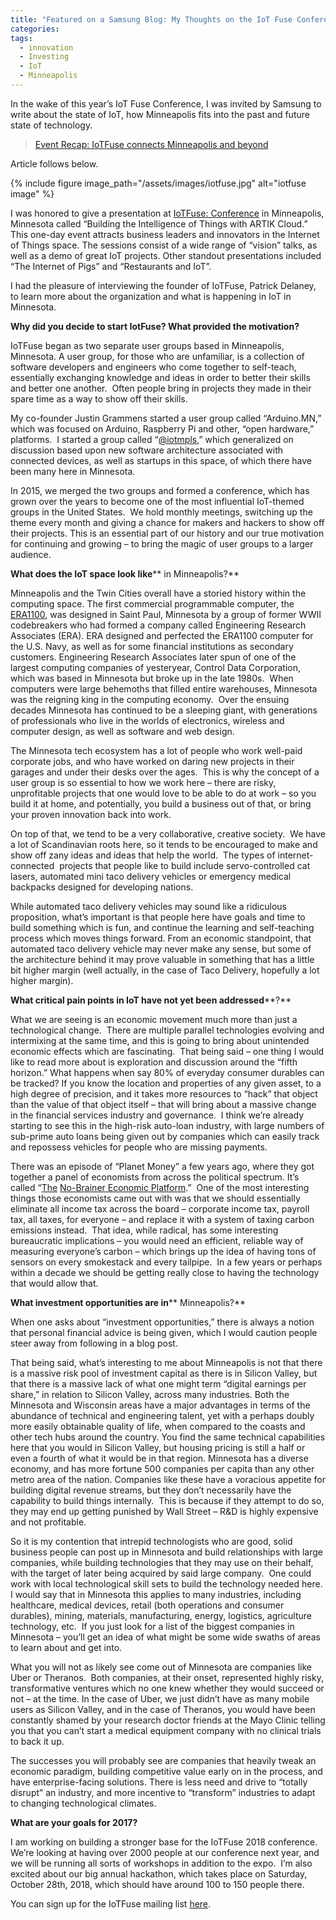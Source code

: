 ```yaml
---
title: "Featured on a Samsung Blog: My Thoughts on the IoT Fuse Conference, IoT Pain Points and How Minneapolis Fits In…"
categories:
tags:
  - innovation
  - Investing
  - IoT
  - Minneapolis
---
```

In the wake of this year’s IoT Fuse Conference, I was invited by Samsung to write about the state of IoT, how Minneapolis fits into the past and future state of technology.

> [Event Recap: IoTFuse connects Minneapolis and beyond](https://www.artik.io/blog/2017/06/event-recap-iotfuse-connects/)

Article follows below.

{% include figure image_path="/assets/images/iotfuse.jpg" alt="iotfuse image"  %}

<!-- * * * -->

I was honored to give a presentation at [IoTFuse: Conference](https://iotfuse.com/) in Minneapolis, Minnesota called “Building the Intelligence of Things with ARTIK Cloud.” This one-day event attracts business leaders and innovators in the Internet of Things space. The sessions consist of a wide range of “vision” talks, as well as a demo of great IoT projects. Other standout presentations included “The Internet of Pigs” and “Restaurants and IoT”.

I had the pleasure of interviewing the founder of IoTFuse, Patrick Delaney, to learn more about the organization and what is happening in IoT in Minnesota.

**Why did you decide to start IotFuse? What provided the motivation?**

IoTFuse began as two separate user groups based in Minneapolis, Minnesota. A user group, for those who are unfamiliar, is a collection of software developers and engineers who come together to self-teach, essentially exchanging knowledge and ideas in order to better their skills and better one another.  Often people bring in projects they made in their spare time as a way to show off their skills.

My co-founder Justin Grammens started a user group called “Arduino.MN,” which was focused on Arduino, Raspberry Pi and other, “open hardware,” platforms.  I started a group called “[@iotmpls](http://www.iotmpls.com/),” which generalized on discussion based upon new software architecture associated with connected devices, as well as startups in this space, of which there have been many here in Minnesota.

In 2015, we merged the two groups and formed a conference, which has grown over the years to become one of the most influential IoT-themed groups in the United States.  We hold monthly meetings, switching up the theme every month and giving a chance for makers and hackers to show off their projects. This is an essential part of our history and our true motivation for continuing and growing – to bring the magic of user groups to a larger audience.

**What does the IoT space look like**** in Minneapolis?**

Minneapolis and the Twin Cities overall have a storied history within the computing space. The first commercial programmable computer, the [ERA1100](http://archive.computerhistory.org/resources/text/ERA/ERA.1101.1951.102646300.pdf), was designed in Saint Paul, Minnesota by a group of former WWII codebreakers who had formed a company called Engineering Research Associates (ERA). ERA designed and perfected the ERA1100 computer for the U.S. Navy, as well as for some financial institutions as secondary customers. Engineering Research Associates later spun of one of the largest computing companies of yesteryear, Control Data Corporation, which was based in Minnesota but broke up in the late 1980s.  When computers were large behemoths that filled entire warehouses, Minnesota was the reigning king in the computing economy.  Over the ensuing decades Minnesota has continued to be a sleeping giant, with generations of professionals who live in the worlds of electronics, wireless and computer design, as well as software and web design.  

The Minnesota tech ecosystem has a lot of people who work well-paid corporate jobs, and who have worked on daring new projects in their garages and under their desks over the ages.  This is why the concept of a user group is so essential to how we work here – there are risky, unprofitable projects that one would love to be able to do at work – so you build it at home, and potentially, you build a business out of that, or bring your proven innovation back into work.

On top of that, we tend to be a very collaborative, creative society.  We have a lot of Scandinavian roots here, so it tends to be encouraged to make and show off zany ideas and ideas that help the world.  The types of internet-connected  projects that people like to build include servo-controlled cat lasers, automated mini taco delivery vehicles or emergency medical backpacks designed for developing nations.

While automated taco delivery vehicles may sound like a ridiculous proposition, what’s important is that people here have goals and time to build something which is fun, and continue the learning and self-teaching process which moves things forward. From an economic standpoint, that automated taco delivery vehicle may never make any sense, but some of the architecture behind it may prove valuable in something that has a little bit higher margin (well actually, in the case of Taco Delivery, hopefully a lot higher margin).

**What critical pain points in IoT have not yet been addressed****?**

What we are seeing is an economic movement much more than just a technological change.  There are multiple parallel technologies evolving and intermixing at the same time, and this is going to bring about unintended economic effects which are fascinating.  That being said – one thing I would like to read more about is exploration and discussion around the “fifth horizon.” What happens when say 80% of everyday consumer durables can be tracked? If you know the location and properties of any given asset, to a high degree of precision, and it takes more resources to “hack” that object than the value of that object itself – that will bring about a massive change in the financial services industry and governance.  I think we’re already starting to see this in the high-risk auto-loan industry, with large numbers of sub-prime auto loans being given out by companies which can easily track and repossess vehicles for people who are missing payments. 

There was an episode of “Planet Money” a few years ago, where they got together a panel of economists from across the political spectrum. It’s called “[The](http://www.npr.org/sections/money/2012/07/18/156928675/episode-387-the-no-brainer-economic-platform) [No-Brainer Economic Platform](http://www.npr.org/sections/money/2012/07/18/156928675/episode-387-the-no-brainer-economic-platform).”  One of the most interesting things those economists came out with was that we should essentially eliminate all income tax across the board – corporate income tax, payroll tax, all taxes, for everyone – and replace it with a system of taxing carbon emissions instead.  That idea, while radical, has some interesting bureaucratic implications – you would need an efficient, reliable way of measuring everyone’s carbon – which brings up the idea of having tons of sensors on every smokestack and every tailpipe.  In a few years or perhaps within a decade we should be getting really close to having the technology that would allow that.

**What investment opportunities are in**** Minneapolis?**

When one asks about “investment opportunities,” there is always a notion that personal financial advice is being given, which I would caution people steer away from following in a blog post.

That being said, what’s interesting to me about Minneapolis is not that there is a massive risk pool of investment capital as there is in Silicon Valley, but that there is a massive lack of what one might term “digital earnings per share,” in relation to Silicon Valley, across many industries. Both the Minnesota and Wisconsin areas have a major advantages in terms of the abundance of technical and engineering talent, yet with a perhaps doubly more easily obtainable quality of life, when compared to the coasts and other tech hubs around the country. You find the same technical capabilities here that you would in Silicon Valley, but housing pricing is still a half or even a fourth of what it would be in that region. Minnesota has a diverse economy, and has more fortune 500 companies per capita than any other metro area of the nation. Companies like these have a voracious appetite for building digital revenue streams, but they don’t necessarily have the capability to build things internally.  This is because if they attempt to do so, they may end up getting punished by Wall Street – R&D is highly expensive and not profitable.

So it is my contention that intrepid technologists who are good, solid business people can post up in Minnesota and build relationships with large companies, while building technologies that they may use on their behalf, with the target of later being acquired by said large company.  One could work with local technological skill sets to build the technology needed here. I would say that in Minnesota this applies to many industries, including healthcare, medical devices, retail (both operations and consumer durables), mining, materials, manufacturing, energy, logistics, agriculture technology, etc.  If you just look for a list of the biggest companies in Minnesota – you’ll get an idea of what might be some wide swaths of areas to learn about and get into.

What you will not as likely see come out of Minnesota are companies like Uber or Theranos.  Both companies, at their onset, represented highly risky, transformative ventures which no one knew whether they would succeed or not – at the time. In the case of Uber, we just didn’t have as many mobile users as Silicon Valley, and in the case of Theranos, you would have been constantly shamed by your research doctor friends at the Mayo Clinic telling you that you can’t start a medical equipment company with no clinical trials to back it up.

The successes you will probably see are companies that heavily tweak an economic paradigm, building competitive value early on in the process, and have enterprise-facing solutions. There is less need and drive to “totally disrupt” an industry, and more incentive to “transform” industries to adapt to changing technological climates.

**What are your goals for 2017?**

I am working on building a stronger base for the IoTFuse 2018 conference. We’re looking at having over 2000 people at our conference next year, and we will be running all sorts of workshops in addition to the expo.  I’m also excited about our big annual hackathon, which takes place on Saturday, October 28th, 2018, which should have around 100 to 150 people there.

You can sign up for the IoTFuse mailing list [here](https://iotfuse.com/list/).

[](http://www.patdel.com/wp-content/uploads/2017/06/iotfuse.jpg)
